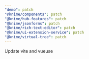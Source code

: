 ```yaml
---
"demo": patch
"@knime/components": patch
"@knime/hub-features": patch
"@knime/jsonforms": patch
"@knime/rich-text-editor": patch
"@knime/ui-extension-service": patch
"@knime/virtual-tree": patch
---
```


Update vite and vueuse
